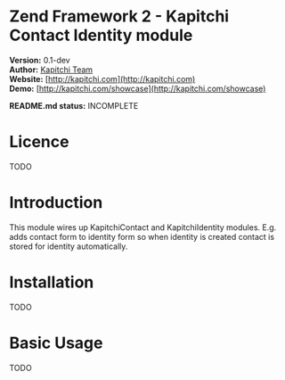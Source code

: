 Zend Framework 2 - Kapitchi Contact Identity module
==============================================

__Version:__ 0.1-dev  
__Author:__  [Kapitchi Team](http://kapitchi.com/team)  
__Website:__ [http://kapitchi.com](http://kapitchi.com)  
__Demo:__    [http://kapitchi.com/showcase](http://kapitchi.com/showcase)  

__README.md status:__ INCOMPLETE  

Licence
=======

TODO


Introduction
============

This module wires up KapitchiContact and KapitchiIdentity modules.
E.g. adds contact form to identity form so when identity is created contact is stored for identity automatically.


Installation
============

TODO

Basic Usage
===========

TODO



